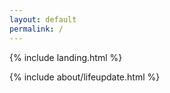 ```yaml
---
layout: default
permalink: /
---
```


{% include landing.html %}

<div class="row">
{% include about/lifeupdate.html %}
</div>
